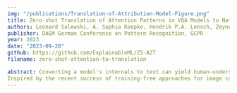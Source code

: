```yaml
---
img: "/publications/Translation-of-Attribution-Model-Figure.png"
title: Zero-shot Translation of Attention Patterns in VQA Models to Natural Language
authors: Leonard Salewski, A. Sophia Koepke, Hendrik P.A. Lensch, Zeynep Akata
publisher: DAGM German Conference on Pattern Recognition, GCPR
year: 2023
date: "2023-09-20"
github: https://github.com/ExplainableML/ZS-A2T
filename: zero-shot-attention-to-translation

abstract: Converting a model's internals to text can yield human-understandable insights about the model.  
Inspired by the recent success of training-free approaches for image captioning, we propose ZS-A2T, a zero-shot framework that translates the transformer attention of a given model into natural language without requiring any training. We consider this in the context of Visual Question Answering (VQA). ZS-A2T builds on a pre-trained large language model (LLM), which receives a task prompt, question, and predicted answer, as inputs. The LLM is guided to select tokens which describe the regions in the input image that the VQA model attended to. Crucially, we determine this similarity by exploiting the text-image matching capabilities of the underlying VQA model. Our framework does not require any training and allows the drop-in replacement of different guiding sources (e.g.\ attribution instead of attention maps), or language models. We evaluate this novel task on textual explanation datasets for VQA, giving state-of-the-art performances for the zero-shot setting on GQA-REX and VQA-X. Our code is available \href{https://github.com/ExplainableML/ZS-A2T}{here}.
---
```

